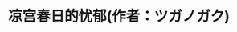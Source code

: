 ---
logo: images/official_comic/凉宫春日的忧郁作者ツガノガク.jpg
title: 凉宫春日的忧郁(作者：ツガノガク)
subTitle: 改编自原作小说的漫画，刊载于《少年ACE》，连载时间2005年11月号-2013年11月号，全20卷，出版社为角川书店

category: 官方漫画

hasResource: true
downloadList:
  - intro: 1卷jpg
    size: 48.3MB
    link: https://pan.baidu.com/s/1TgUAOyZ37rn989uZEEnsZw
  - intro: 1卷pdf
    size: 33.6MB
    link: https://pan.baidu.com/s/1TgUAOyZ37rn989uZEEnsZw
  - intro: 1卷日版
    size: 46.8MB
    link: https://pan.baidu.com/s/1TgUAOyZ37rn989uZEEnsZw
  - intro: 1卷epub
    size: 54.5MB
    link: https://pan.baidu.com/s/1TgUAOyZ37rn989uZEEnsZw
  - intro: 1卷Lite版epub
    size: 15.6MB
    link: https://pan.baidu.com/s/1TgUAOyZ37rn989uZEEnsZw
  - intro: 1卷mobi
    size: 54.8MB
    link: https://pan.baidu.com/s/1TgUAOyZ37rn989uZEEnsZw
  - intro: 2卷jpg
    size: 44.9MB
    link: https://pan.baidu.com/s/1TgUAOyZ37rn989uZEEnsZw
  - intro: 2卷pdf
    size: 33.1MB
    link: https://pan.baidu.com/s/1TgUAOyZ37rn989uZEEnsZw
  - intro: 2卷日版
    size: 37.6MB
    link: https://pan.baidu.com/s/1TgUAOyZ37rn989uZEEnsZw
  - intro: 2卷epub
    size: 47.4MB
    link: https://pan.baidu.com/s/1TgUAOyZ37rn989uZEEnsZw
  - intro: 2卷Lite版epub
    size: 14.6MB
    link: https://pan.baidu.com/s/1TgUAOyZ37rn989uZEEnsZw
  - intro: 2卷mobi
    size: 47.9MB
    link: https://pan.baidu.com/s/1TgUAOyZ37rn989uZEEnsZw
  - intro: 3卷jpg
    size: 50.4MB
    link: https://pan.baidu.com/s/1TgUAOyZ37rn989uZEEnsZw
  - intro: 3卷pdf
    size: 36.8MB
    link: https://pan.baidu.com/s/1TgUAOyZ37rn989uZEEnsZw
  - intro: 3卷日版
    size: 43.9MB
    link: https://pan.baidu.com/s/1TgUAOyZ37rn989uZEEnsZw
  - intro: 3卷epub
    size: 52.7MB
    link: https://pan.baidu.com/s/1TgUAOyZ37rn989uZEEnsZw
  - intro: 3卷Lite版epub
    size: 16.3MB
    link: https://pan.baidu.com/s/1TgUAOyZ37rn989uZEEnsZw
  - intro: 3卷mobi
    size: 53.2MB
    link: https://pan.baidu.com/s/1TgUAOyZ37rn989uZEEnsZw
  - intro: 4卷jpg
    size: 50.5MB
    link: https://pan.baidu.com/s/1TgUAOyZ37rn989uZEEnsZw
  - intro: 4卷pdf
    size: 34.2MB
    link: https://pan.baidu.com/s/1TgUAOyZ37rn989uZEEnsZw
  - intro: 4卷日版
    size: 40.3MB
    link: https://pan.baidu.com/s/1TgUAOyZ37rn989uZEEnsZw
  - intro: 4卷epub
    size: 56.8MB
    link: https://pan.baidu.com/s/1TgUAOyZ37rn989uZEEnsZw
  - intro: 4卷Lite版epub
    size: 15.7MB
    link: https://pan.baidu.com/s/1TgUAOyZ37rn989uZEEnsZw
  - intro: 4卷mobi
    size: 57.5MB
    link: https://pan.baidu.com/s/1TgUAOyZ37rn989uZEEnsZw
  - intro: 5卷jpg
    size: 41MB
    link: https://pan.baidu.com/s/1TgUAOyZ37rn989uZEEnsZw
  - intro: 5卷pdf
    size: 38.6MB
    link: https://pan.baidu.com/s/1TgUAOyZ37rn989uZEEnsZw
  - intro: 5卷日版
    size: 38.5MB
    link: https://pan.baidu.com/s/1TgUAOyZ37rn989uZEEnsZw
  - intro: 5卷epub
    size: 52.8MB
    link: https://pan.baidu.com/s/1TgUAOyZ37rn989uZEEnsZw
  - intro: 5卷Lite版epub
    size: 16.8MB
    link: https://pan.baidu.com/s/1TgUAOyZ37rn989uZEEnsZw
  - intro: 5卷mobi
    size: 53.9MB
    link: https://pan.baidu.com/s/1TgUAOyZ37rn989uZEEnsZw
  - intro: 6卷jpg
    size: 41.1MB
    link: https://pan.baidu.com/s/1TgUAOyZ37rn989uZEEnsZw
  - intro: 6卷pdf
    size: 39.7MB
    link: https://pan.baidu.com/s/1TgUAOyZ37rn989uZEEnsZw
  - intro: 6卷日版
    size: 46.8MB
    link: https://pan.baidu.com/s/1TgUAOyZ37rn989uZEEnsZw
  - intro: 6卷epub
    size: 52.2MB
    link: https://pan.baidu.com/s/1TgUAOyZ37rn989uZEEnsZw
  - intro: 6卷Lite版epub
    size: 16.1MB
    link: https://pan.baidu.com/s/1TgUAOyZ37rn989uZEEnsZw
  - intro: 6卷mobi
    size: 53.2MB
    link: https://pan.baidu.com/s/1TgUAOyZ37rn989uZEEnsZw
  - intro: 7卷jpg
    size: 43.3MB
    link: https://pan.baidu.com/s/1TgUAOyZ37rn989uZEEnsZw
  - intro: 7卷pdf
    size: 36.5MB
    link: https://pan.baidu.com/s/1TgUAOyZ37rn989uZEEnsZw
  - intro: 7卷日版
    size: 55.4MB
    link: https://pan.baidu.com/s/1TgUAOyZ37rn989uZEEnsZw
  - intro: 7卷epub
    size: 52.8MB
    link: https://pan.baidu.com/s/1TgUAOyZ37rn989uZEEnsZw
  - intro: 7卷Lite版epub
    size: 14.9MB
    link: https://pan.baidu.com/s/1TgUAOyZ37rn989uZEEnsZw
  - intro: 7卷mobi
    size: 53.4MB
    link: https://pan.baidu.com/s/1TgUAOyZ37rn989uZEEnsZw
  - intro: 8卷jpg
    size: 47.5MB
    link: https://pan.baidu.com/s/1TgUAOyZ37rn989uZEEnsZw
  - intro: 8卷pdf
    size: 26.8MB
    link: https://pan.baidu.com/s/1TgUAOyZ37rn989uZEEnsZw
  - intro: 8卷日版
    size: 40.2MB
    link: https://pan.baidu.com/s/1TgUAOyZ37rn989uZEEnsZw
  - intro: 8卷epub
    size: 42.9MB
    link: https://pan.baidu.com/s/1TgUAOyZ37rn989uZEEnsZw
  - intro: 8卷Lite版epub
    size: 12.6MB
    link: https://pan.baidu.com/s/1TgUAOyZ37rn989uZEEnsZw
  - intro: 8卷mobi
    size: 37MB
    link: https://pan.baidu.com/s/1TgUAOyZ37rn989uZEEnsZw
  - intro: 9卷jpg
    size: 44.6MB
    link: https://pan.baidu.com/s/1TgUAOyZ37rn989uZEEnsZw
  - intro: 9卷pdf
    size: 27.3MB
    link: https://pan.baidu.com/s/1TgUAOyZ37rn989uZEEnsZw
  - intro: 9卷日版
    size: 46.4MB
    link: https://pan.baidu.com/s/1TgUAOyZ37rn989uZEEnsZw
  - intro: 9卷epub
    size: 41.6MB
    link: https://pan.baidu.com/s/1TgUAOyZ37rn989uZEEnsZw
  - intro: 9卷Lite版epub
    size: 12.5MB
    link: https://pan.baidu.com/s/1TgUAOyZ37rn989uZEEnsZw
  - intro: 9卷mobi
    size: 36.6MB
    link: https://pan.baidu.com/s/1TgUAOyZ37rn989uZEEnsZw
  - intro: 10卷jpg
    size: 48.2MB
    link: https://pan.baidu.com/s/1TgUAOyZ37rn989uZEEnsZw
  - intro: 10卷pdf
    size: 29.3MB
    link: https://pan.baidu.com/s/1TgUAOyZ37rn989uZEEnsZw
  - intro: 10卷日版
    size: 52.8MB
    link: https://pan.baidu.com/s/1TgUAOyZ37rn989uZEEnsZw
  - intro: 10卷epub
    size: 45.8MB
    link: https://pan.baidu.com/s/1TgUAOyZ37rn989uZEEnsZw
  - intro: 10卷Lite版epub
    size: 13.7MB
    link: https://pan.baidu.com/s/1TgUAOyZ37rn989uZEEnsZw
  - intro: 10卷mobi
    size: 39.8MB
    link: https://pan.baidu.com/s/1TgUAOyZ37rn989uZEEnsZw
  - intro: 11卷jpg
    size: 44.6MB
    link: https://pan.baidu.com/s/1TgUAOyZ37rn989uZEEnsZw
  - intro: 11卷pdf
    size: 27.7MB
    link: https://pan.baidu.com/s/1TgUAOyZ37rn989uZEEnsZw
  - intro: 11卷日版
    size: 62.1MB
    link: https://pan.baidu.com/s/1TgUAOyZ37rn989uZEEnsZw
  - intro: 11卷epub
    size: 43.3MB
    link: https://pan.baidu.com/s/1TgUAOyZ37rn989uZEEnsZw
  - intro: 11卷Lite版epub
    size: 13.2MB
    link: https://pan.baidu.com/s/1TgUAOyZ37rn989uZEEnsZw
  - intro: 11卷mobi
    size: 37.8MB
    link: https://pan.baidu.com/s/1TgUAOyZ37rn989uZEEnsZw
  - intro: 12卷jpg
    size: 54.1MB
    link: https://pan.baidu.com/s/1TgUAOyZ37rn989uZEEnsZw
  - intro: 12卷pdf
    size: 30.5MB
    link: https://pan.baidu.com/s/1TgUAOyZ37rn989uZEEnsZw
  - intro: 12卷日版
    size: 68.4MB
    link: https://pan.baidu.com/s/1TgUAOyZ37rn989uZEEnsZw
  - intro: 12卷epub
    size: 53.5MB
    link: https://pan.baidu.com/s/1TgUAOyZ37rn989uZEEnsZw
  - intro: 12卷Lite版epub
    size: 14.3MB
    link: https://pan.baidu.com/s/1TgUAOyZ37rn989uZEEnsZw
  - intro: 12卷mobi
    size: 44.1MB
    link: https://pan.baidu.com/s/1TgUAOyZ37rn989uZEEnsZw
  - intro: 13卷jpg
    size: 57.7MB
    link: https://pan.baidu.com/s/1TgUAOyZ37rn989uZEEnsZw
  - intro: 13卷pdf
    size: 29.6MB
    link: https://pan.baidu.com/s/1TgUAOyZ37rn989uZEEnsZw
  - intro: 13卷日版
    size: 74.8MB
    link: https://pan.baidu.com/s/1TgUAOyZ37rn989uZEEnsZw
  - intro: 13卷epub
    size: 56.8MB
    link: https://pan.baidu.com/s/1TgUAOyZ37rn989uZEEnsZw
  - intro: 13卷Lite版epub
    size: 13.2MB
    link: https://pan.baidu.com/s/1TgUAOyZ37rn989uZEEnsZw
  - intro: 13卷mobi
    size: 44.7MB
    link: https://pan.baidu.com/s/1TgUAOyZ37rn989uZEEnsZw
  - intro: 14卷jpg
    size: 58.9MB
    link: https://pan.baidu.com/s/1TgUAOyZ37rn989uZEEnsZw
  - intro: 14卷pdf
    size: 30.7MB
    link: https://pan.baidu.com/s/1TgUAOyZ37rn989uZEEnsZw
  - intro: 14卷日版
    size: 69.8MB
    link: https://pan.baidu.com/s/1TgUAOyZ37rn989uZEEnsZw
  - intro: 14卷epub
    size: 58.1MB
    link: https://pan.baidu.com/s/1TgUAOyZ37rn989uZEEnsZw
  - intro: 14卷Lite版epub
    size: 14.3MB
    link: https://pan.baidu.com/s/1TgUAOyZ37rn989uZEEnsZw
  - intro: 14卷mobi
    size: 45.6MB
    link: https://pan.baidu.com/s/1TgUAOyZ37rn989uZEEnsZw
  - intro: 15卷jpg
    size: 58MB
    link: https://pan.baidu.com/s/1TgUAOyZ37rn989uZEEnsZw
  - intro: 15卷pdf
    size: 31.9MB
    link: https://pan.baidu.com/s/1TgUAOyZ37rn989uZEEnsZw
  - intro: 15卷日版
    size: 97.9MB
    link: https://pan.baidu.com/s/1TgUAOyZ37rn989uZEEnsZw
  - intro: 15卷epub
    size: 55.8MB
    link: https://pan.baidu.com/s/1TgUAOyZ37rn989uZEEnsZw
  - intro: 15卷Lite版epub
    size: 28.4MB
    link: https://pan.baidu.com/s/1TgUAOyZ37rn989uZEEnsZw
  - intro: 15卷mobi
    size: 43.6MB
    link: https://pan.baidu.com/s/1TgUAOyZ37rn989uZEEnsZw
  - intro: 16卷jpg
    size: 71.1MB
    link: https://pan.baidu.com/s/1TgUAOyZ37rn989uZEEnsZw
  - intro: 16卷pdf
    size: 29.9MB
    link: https://pan.baidu.com/s/1TgUAOyZ37rn989uZEEnsZw
  - intro: 16卷日版
    size: 74.1MB
    link: https://pan.baidu.com/s/1TgUAOyZ37rn989uZEEnsZw
  - intro: 16卷epub
    size: 61.6MB
    link: https://pan.baidu.com/s/1TgUAOyZ37rn989uZEEnsZw
  - intro: 16卷mobi
    size: 46.4MB
    link: https://pan.baidu.com/s/1TgUAOyZ37rn989uZEEnsZw
  - intro: 17卷jpg
    size: 77.9MB
    link: https://pan.baidu.com/s/1TgUAOyZ37rn989uZEEnsZw
  - intro: 17卷pdf
    size: 30.1MB
    link: https://pan.baidu.com/s/1TgUAOyZ37rn989uZEEnsZw
  - intro: 17卷日版
    size: 70.3MB
    link: https://pan.baidu.com/s/1TgUAOyZ37rn989uZEEnsZw
  - intro: 17卷epub
    size: 68.1MB
    link: https://pan.baidu.com/s/1TgUAOyZ37rn989uZEEnsZw
  - intro: 17卷mobi
    size: 50.4MB
    link: https://pan.baidu.com/s/1TgUAOyZ37rn989uZEEnsZw
  - intro: 18卷jpg
    size: 78.5MB
    link: https://pan.baidu.com/s/1TgUAOyZ37rn989uZEEnsZw
  - intro: 18卷pdf
    size: 30.5MB
    link: https://pan.baidu.com/s/1TgUAOyZ37rn989uZEEnsZw
  - intro: 18卷日版
    size: 69.9MB
    link: https://pan.baidu.com/s/1TgUAOyZ37rn989uZEEnsZw
  - intro: 18卷epub
    size: 70.5MB
    link: https://pan.baidu.com/s/1TgUAOyZ37rn989uZEEnsZw
  - intro: 18卷mobi
    size: 51.8MB
    link: https://pan.baidu.com/s/1TgUAOyZ37rn989uZEEnsZw
  - intro: 19卷jpg
    size: 80.4MB
    link: https://pan.baidu.com/s/1TgUAOyZ37rn989uZEEnsZw
  - intro: 19卷pdf
    size: 32.2MB
    link: https://pan.baidu.com/s/1TgUAOyZ37rn989uZEEnsZw
  - intro: 19卷日版
    size: 72.9MB
    link: https://pan.baidu.com/s/1TgUAOyZ37rn989uZEEnsZw
  - intro: 19卷epub
    size: 72.1MB
    link: https://pan.baidu.com/s/1TgUAOyZ37rn989uZEEnsZw
  - intro: 19卷mobi
    size: 52.3MB
    link: https://pan.baidu.com/s/1TgUAOyZ37rn989uZEEnsZw
  - intro: 20卷jpg
    size: 244.1MB
    link: https://pan.baidu.com/s/1TgUAOyZ37rn989uZEEnsZw
  - intro: 20卷pdf
    size: 27.7MB
    link: https://pan.baidu.com/s/1TgUAOyZ37rn989uZEEnsZw
  - intro: 20卷日版
    size: 72.5MB
    link: https://pan.baidu.com/s/1TgUAOyZ37rn989uZEEnsZw
  - intro: 20卷epub
    size: 51.1MB
    link: https://pan.baidu.com/s/1TgUAOyZ37rn989uZEEnsZw
  - intro: 20卷mobi
    size: 37.3MB
    link: https://pan.baidu.com/s/1TgUAOyZ37rn989uZEEnsZw
  - intro: 云盘 提取码:c8uv
    size: 
    link: https://pan.baidu.com/s/1TgUAOyZ37rn989uZEEnsZw

downloadContent: |
  みずのまこと版漫画被腰斩后，由ツガノガク负责作画重新连载。小说停更，漫画追上进度后完结，全20卷。相较原作小说，漫画新增了部分原创情节/短篇。<br>
  PS：<br>
  Lite版：相较于原版，文件较小。<br>
---